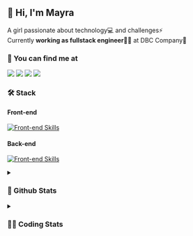 ## 👋 Hi, I'm Mayra

A girl passionate about technology💻 and challenges⚡  
Currently **working as fullstack engineer**👩‍💻 at DBC Company🚀   

### 💬 You can find me at

<a href="https://mayra.dev" target="_blank" rel="noopener"><img src="https://img.shields.io/badge/-mayra.dev-005FED?style=flat&logo=Google-chrome&logoColor=white"/></a>
<a href="https://linkedin.com/in/mayraamaral" target="_blank" rel="noopener"><img src="https://img.shields.io/badge/-/mayraamaral-0077B5?style=flat&logo=Linkedin&logoColor=white"/></a>
<a href="mailto:mayra@mayra.dev" target="_blank" rel="noopener"><img src="https://img.shields.io/badge/-mayra@mayra.dev-D14836?style=flat&logo=Gmail&logoColor=white"/></a>
<a href="" target="_blank" rel="noopener"><img src="https://img.shields.io/badge/-mayraamaral-7289DA?style=flat&logo=Discord&logoColor=white"/></a>

### 🛠️ Stack
#### Front-end

[![Front-end Skills](https://skillicons.dev/icons?i=react,next,redux,styledcomponents,html,css,sass,js,ts,figma)](https://skillicons.dev)
#### Back-end

[![Front-end Skills](https://skillicons.dev/icons?i=java,spring,hibernate,aws,idea,postgres,mysql,git,linux,bash,nodejs,docker,kubernetes,jenkins)](https://skillicons.dev)


<details>
    <summary><h3>📌 Github Stats</h3></summary>
    <div align="center">
        <table>
      <td><img height="160em" src="https://github-readme-stats.vercel.app/api?username=mayraamaral&show_icons=true&theme=algolia&hide_border=true&hide=stars&count_private=true" alt="Readme stats"></td>
      <td><img height="160em" src="https://github-readme-stats.vercel.app/api/top-langs/?username=mayraamaral&&layout=compact&&theme=algolia&hide_border=true&langs_count=6" alt="Language stats"></td>
       </table>
  </div> 
    

  <p align="center">
    <img src="https://github-readme-streak-stats.herokuapp.com?user=mayraamaral&theme=dark&hide_border=true&date_format=j%20M%5B%20Y%5D&locale=pt-br&background=050F2C&ring=0195DD&fire=23AA7D&currStreakLabel=23AA7D" alt="Streak stats">
  </p> 
</details>

<details>
  <summary><h3>👩‍💻 Coding Stats</h3></summary>
  
  <!--START_SECTION:waka-->
![Code Time](http://img.shields.io/badge/Code%20Time-251%20hrs%209%20mins-blue)

**🐱 My GitHub Data** 

> 📦 579.2 kB Used in GitHub's Storage 
 > 
> 🏆 80 Contributions in the Year 2024
 > 
> 🚫 Not Opted to Hire
 > 
> 📜 50 Public Repositories 
 > 
> 🔑 28 Private Repositories 
 > 
**I'm an Early 🐤** 

```text
🌞 Morning                326 commits         ███░░░░░░░░░░░░░░░░░░░░░░   10.78 % 
🌆 Daytime                1675 commits        ██████████████░░░░░░░░░░░   55.39 % 
🌃 Evening                886 commits         ███████░░░░░░░░░░░░░░░░░░   29.30 % 
🌙 Night                  137 commits         █░░░░░░░░░░░░░░░░░░░░░░░░   04.53 % 
```
📅 **I'm Most Productive on Tuesday** 

```text
Monday                   536 commits         ████░░░░░░░░░░░░░░░░░░░░░   17.72 % 
Tuesday                  566 commits         █████░░░░░░░░░░░░░░░░░░░░   18.72 % 
Wednesday                412 commits         ███░░░░░░░░░░░░░░░░░░░░░░   13.62 % 
Thursday                 524 commits         ████░░░░░░░░░░░░░░░░░░░░░   17.33 % 
Friday                   527 commits         ████░░░░░░░░░░░░░░░░░░░░░   17.43 % 
Saturday                 168 commits         █░░░░░░░░░░░░░░░░░░░░░░░░   05.56 % 
Sunday                   291 commits         ██░░░░░░░░░░░░░░░░░░░░░░░   09.62 % 
```


📊 **This Week I Spent My Time On** 

```text
🕑︎ Time Zone: America/Sao_Paulo

💬 Programming Languages: 
Java                     8 hrs 44 mins       ████████████████████████░   96.53 % 
Text                     10 mins             ░░░░░░░░░░░░░░░░░░░░░░░░░   01.87 % 
XML                      8 mins              ░░░░░░░░░░░░░░░░░░░░░░░░░   01.57 % 
Other                    0 secs              ░░░░░░░░░░░░░░░░░░░░░░░░░   00.03 % 
GitIgnore file           0 secs              ░░░░░░░░░░░░░░░░░░░░░░░░░   00.00 % 

🔥 Editors: 
Intellijidea             4 hrs 58 mins       ██████████████░░░░░░░░░░░   54.92 % 
VS Code                  4 hrs 4 mins        ███████████░░░░░░░░░░░░░░   45.08 % 

💻 Operating System: 
Linux                    9 hrs 2 mins        █████████████████████████   100.00 % 
```

**I Mostly Code in HTML** 

```text
HTML                     117 repos           ███████░░░░░░░░░░░░░░░░░░   26.17 % 
Java                     111 repos           ██████░░░░░░░░░░░░░░░░░░░   24.83 % 
JavaScript               100 repos           ██████░░░░░░░░░░░░░░░░░░░   22.37 % 
PLSQL                    1 repo              ░░░░░░░░░░░░░░░░░░░░░░░░░   00.22 % 
C#                       1 repo              ░░░░░░░░░░░░░░░░░░░░░░░░░   00.22 % 
```




 Last Updated on 18/02/2024 18:50:47 UTC
<!--END_SECTION:waka-->

</details>
